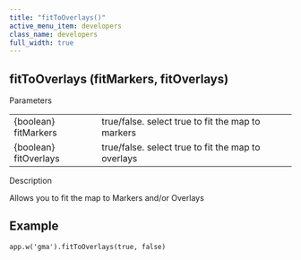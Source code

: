 ```yaml
---
title: "fitToOverlays()"
active_menu_item: developers
class_name: developers
full_width: true
---
```



## fitToOverlays (fitMarkers, fitOverlays)

Parameters

<table>
<tr>
<td width="169">
{boolean} fitMarkers

</td>
<td width="17">
</td>
<td width="694">
true/false. select true to fit the map to markers

</td>
</tr>
<tr>
<td width="169">
{boolean} fitOverlays

</td>
<td width="17">
</td>
<td width="694">
true/false. select true to fit the map to overlays

</td>
</tr>
</table>

Description

Allows you to fit the map to Markers and/or Overlays

## Example

    app.w('gma').fitToOverlays(true, false)
   

